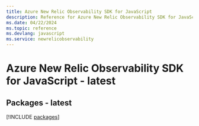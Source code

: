 ```yaml
---
title: Azure New Relic Observability SDK for JavaScript
description: Reference for Azure New Relic Observability SDK for JavaScript
ms.date: 04/22/2024
ms.topic: reference
ms.devlang: javascript
ms.service: newrelicobservability
---
```

# Azure New Relic Observability SDK for JavaScript - latest
## Packages - latest
[!INCLUDE [packages](new-relic-observability-index.md)]